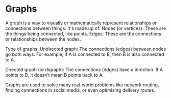 # Graphs

A graph is a way to visually or mathematically represent relationships or connections between things. It's made up of:
Nodes (or vertices): These are the things being connected, like points.
Edges: These are the connections or relationships between the nodes.

Type of graphs:
Undirected graph: 
The connections (edges) between nodes go both ways. For example, if A is connected to B, then B is also connected to A.

Directed graph (or digraph): 
The connections (edges) have a direction. If A points to B, it doesn’t mean B points back to A.

Graphs are used to solve many real-world problems like network routing, finding connections in social media, or even optimizing delivery routes.
